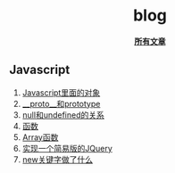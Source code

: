 <h1 align="center">blog</h1>

<p align="center">
<a href="https://github.com/Tommywt/blog/issues"><b>所有文章</b></a>
</p>

## Javascript
1. [Javascript里面的对象](https://github.com/Tommywt/blog/issues/1)
2. [__proto__和prototype](https://github.com/Tommywt/blog/issues/3)
3. [null和undefined的关系](https://github.com/Tommywt/blog/issues/7)
4. [函数](https://github.com/Tommywt/blog/issues/11)
5. [Array函数](https://github.com/Tommywt/blog/issues/10)
6. [实现一个简易版的JQuery](https://github.com/Tommywt/blog/issues/15)
5. [new关键字做了什么](https://tommywt.github.io/2018/03/14/new%E5%85%B3%E9%94%AE%E5%AD%97/)
